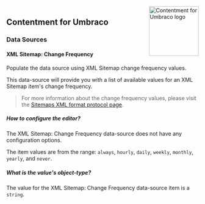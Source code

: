 <img src="../assets/img/logo.png" alt="Contentment for Umbraco logo" title="A state of Umbraco happiness." height="130" align="right">

## Contentment for Umbraco

### Data Sources

#### XML Sitemap: Change Frequency

Populate the data source using XML Sitemap change frequency values.

This data-source will provide you with a list of available values for an XML Sitemap item's change frequency.

> For more information about the change frequency values, please visit the [Sitemaps XML format protocol page](https://sitemaps.org/protocol.html#xmlTagDefinitions).


##### How to configure the editor?

The XML Sitemap: Change Frequency data-source does not have any configuration options.

The item values are from the range: `always`, `hourly`, `daily`, `weekly`, `monthly`, `yearly`, and `never`.


##### What is the value's object-type?

The value for the XML Sitemap: Change Frequency data-source item is a `string`.

